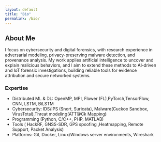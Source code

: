 ```yaml
---
layout: default
title: "Bio"
permalink: /bio/
---
```


## About Me

I focus on cybersecurity and digital forensics, with research experience in adversarial modeling, privacy-preserving malware detection, and provenance analysis. My work applies artificial intelligence to uncover and explain malicious behaviors, and I aim to extend these methods to AI-driven and IoT forensic investigations, building reliable tools for evidence attribution and secure networked systems.

### Expertise
- Distributed ML & DL: OpenMP, MPI, Flower (FL),PyTorch,TensorFlow, CNN, LSTM, BiLSTM
- Cybersecurity: IDS/IPS (Snort, Suricata), Malware(Cuckoo Sandbox, VirusTotal),Threat modeling(ATT@Ck Mapping)
- Programming (Python, C/C++, PHP, MATLAB) 
- Tools ( HackRF, GNSS-SDR, GPS spoofing ,Heatmapping, Remote Support, Packet Analysis)
- Platforms: Git, Docker, Linux/Windows server environments, Wireshark

